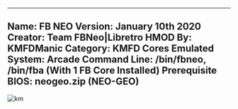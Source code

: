 -----------------------
Name: FB NEO
Version: January 10th 2020
Creator: Team FBNeo|Libretro
HMOD By: KMFDManic
Category: KMFD Cores
Emulated System: Arcade
Command Line: /bin/fbneo, /bin/fba (With 1 FB Core Installed)
Prerequisite BIOS: neogeo.zip (NEO-GEO)  
-----------------------
![km](https://i.imgur.com/pRTlp6G.png)
